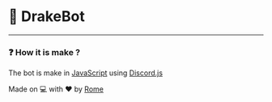 # 🤖 DrakeBot
---

### ❓ How it is make ?
The bot is make in [JavaScript](https://developer.mozilla.org/fr/docs/Web/JavaScript) using [Discord.js](https://discord.js.org/#/docs/main/stable/general/welcome)

 Made on 💻 with ❤️ by [Rome](https://discord.com/users/709481084286533773)
